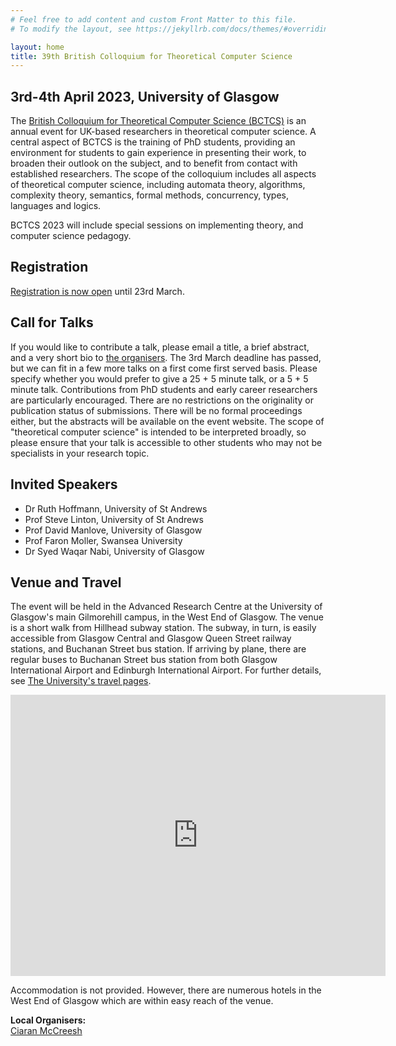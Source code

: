 ```yaml
---
# Feel free to add content and custom Front Matter to this file.
# To modify the layout, see https://jekyllrb.com/docs/themes/#overriding-theme-defaults

layout: home
title: 39th British Colloquium for Theoretical Computer Science
---
```

## 3rd-4th April 2023, University of Glasgow

The [British Colloquium for Theoretical Computer Science (BCTCS)](https://www.bctcs.ac.uk/) is an annual event for UK-based researchers in theoretical computer science. A central aspect of BCTCS is the training of PhD students, providing an environment for students to gain experience in presenting their work, to broaden their outlook on the subject, and to benefit from contact with established researchers. The scope of the colloquium includes all aspects of theoretical computer science, including automata theory, algorithms, complexity theory, semantics, formal methods, concurrency, types, languages and logics.

BCTCS 2023 will include special sessions on implementing theory, and computer science pedagogy.

## Registration

[Registration is now open](https://www.eventbrite.co.uk/e/bctcs-2023-tickets-557075286177) until 23rd March.

## Call for Talks

If you would like to contribute a talk, please email a title, a brief abstract, and a very short bio to [the organisers](mailto:bctcs23@lists.cent.gla.ac.uk). The 3rd March deadline has passed, but we can fit in a few more talks on a first come first served basis. Please specify whether you would prefer to give a 25 + 5 minute talk, or a 5 + 5 minute talk. Contributions from PhD students and early career researchers are particularly encouraged. There are no restrictions on the originality or publication status of submissions. There will be no formal proceedings either, but the abstracts will be available on the event website. The scope of "theoretical computer science" is intended to be interpreted broadly, so please ensure that your talk is accessible to other students who may not be specialists in your research topic.

## Invited Speakers

- Dr Ruth Hoffmann, University of St Andrews
- Prof Steve Linton, University of St Andrews
- Prof David Manlove, University of Glasgow
- Prof Faron Moller, Swansea University
- Dr Syed Waqar Nabi, University of Glasgow

## Venue and Travel

The event will be held in the Advanced Research Centre at the University of Glasgow's main Gilmorehill campus, in the West End of Glasgow. The venue is a short walk from Hillhead subway station. The subway, in turn, is easily accessible from Glasgow Central and Glasgow Queen Street railway stations, and Buchanan Street bus station. If arriving by plane, there are regular buses to Buchanan Street bus station from both Glasgow International Airport and Edinburgh International Airport. For further details, see [The University's travel pages](https://www.gla.ac.uk/explore/maps/).

<iframe src="https://www.google.com/maps/embed?pb=!1m18!1m12!1m3!1d2238.480140627911!2d-4.297784183314351!3d55.87168548058528!2m3!1f0!2f0!3f0!3m2!1i1024!2i768!4f13.1!3m3!1m2!1s0x4888452fbc615dcf%3A0xd3065691439fc873!2sAdvanced%20Research%20Centre%20%2C%20University%20of%20Glasgow!5e0!3m2!1sen!2suk!4v1675973742336!5m2!1sen!2suk" width="600" height="450" style="border:0;" allowfullscreen="" loading="lazy" referrerpolicy="no-referrer-when-downgrade"></iframe>

Accommodation is not provided. However, there are numerous hotels in the West End of Glasgow which are within easy reach of the venue.

**Local Organisers:** <br />
[Ciaran McCreesh](mailto:ciaran.mccreesh@glasgow.ac.uk)
